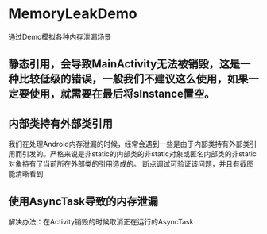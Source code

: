 # MemoryLeakDemo
通过Demo模拟各种内存泄漏场景

## 静态引用，会导致MainActivity无法被销毁，这是一种比较低级的错误，一般我们不建议这么使用，如果一定要使用，就需要在最后将sInstance置空。


## 内部类持有外部类引用
我们在处理Android内存泄漏的时候，经常会遇到一些是由于内部类持有外部类引用而引发的。严格来说是非static的内部类的非static对象或匿名内部类的非static对象持有了当前所在外部类的引用造成的。
断点调试可验证该问题，并且有截图能清晰看到

## 使用AsyncTask导致的内存泄漏
解决办法：在Activity销毁的时候取消正在运行的AsyncTask